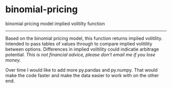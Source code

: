 # binomial-pricing
binomial pricing model implied volitilty function

---
Based on the binomial pricing model, this function returns implied volitility. Intended to pass tables of values through to compare implied volitility between options. Differences in implied volitility could indicatie arbitrage potential. *This is not financial advice, please don't email me if you lose money.* 


Over time I would like to add more py.pandas and py.numpy. That would make the code faster and make the data easier to work with on the other end. 
